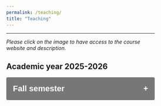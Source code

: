 ```yaml
---
permalink: /teaching/
title: "Teaching"
---
```



------

<style>

div.gallery {
  border: 1px solid #ccc;
}

div.gallery:hover {
  border: 1px solid #777;
}

div.gallery img {
  width: 100%;
  height: auto;
  float: left;
}

div.desc {
  padding: 12px;
  text-align: center;
}

* {
  box-sizing: border-box;
}

.container {
  display: grid; 
  grid-auto-rows: 1fr 1fr 1fr; 
  grid-template-columns: auto; 
  grid-template-rows: auto; 
  gap: 45px; 
  grid-template-areas: 
    "Course1 Course2 Course3"; 
  justify-content: center; 
  justify-items: stretch; 
  align-items: stretch; 
}

.collapsible {
background-color: #777;
color: white;
cursor: pointer;
padding: 18px;
width: 100%;
border: none;
text-align: left;
outline: none;
border-radius: 4px;
font-size: 22px;
}

.active, .collapsible:hover {
background-color: #555;
}

.collapsible:after {
content: '\002B';
color: white;
font-weight: bold;
float: right;
margin-left: 5px;
}

.active:after {
content: "\2212";
}

.content {
padding: 0 18px;
max-height: 0;
overflow: hidden;
transition: max-height 0.4s ease-out;
background-color: #ffffff;
color: #555555;
border-left: solid #777 4px;
border-radius: 4px;
font-size: 18px;
}

</style>

<i>Please click on the image to have access to the course website and description.</i>

## Academic year 2025-2026

<body>
<button class="collapsible"><b>Fall semester</b></button>
<div class="content">
<br>

<div class="container">
<div class="Course1">
  <div class="gallery">
    <a target="_blank" href="https://aymeric-collart.github.io/CHU0387">
      <img src="./../images/Project3.png" width="200" height="200">
    </a>
    <div class="desc">
<b>CHU0387 - Language, Society and Literature with Corpus and Modern Technology</b></div>
  </div>
</div>

<div class="Course2">
  <div class="gallery">
    <a target="_blank" href="https://moodle3.ntnu.edu.tw/course/view.php?id=52328">
      <img src="./../images/Project3.png" width="250" height="250">
    </a>
    <div class="desc"><b>CHU0386 - Language, Culture and Cognition (Moodle only)</b></div>
  </div>
</div>

<div class="Course3">
  <div class="gallery">
    <a target="_blank" href="https://moodle3.ntnu.edu.tw/course/view.php?id=52327">
      <img src="./../images/Project3.png" width="250" height="250">
    </a>
    <div class="desc"><b>CHU0385 - First Approach to Linguistics (Moodle only)</b></div>
  </div>
</div>
</div>

<script>
var coll = document.getElementsByClassName("collapsible");
var i;

for (i = 0; i < coll.length; i++) {
coll[i].addEventListener("click", function() {
this.classList.toggle("active");
var content = this.nextElementSibling;
if (content.style.maxHeight){
content.style.maxHeight = null;
} else {
content.style.maxHeight = content.scrollHeight + "px";
} 
});
}
</script>
